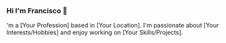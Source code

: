### Hi I'm Francisco 👋

'm a [Your Profession] based in [Your Location]. I'm passionate about [Your Interests/Hobbies] and enjoy working on [Your Skills/Projects].

<!--
**devfporrasnieto04/devfporrasnieto04** is a ✨ _special_ ✨ repository because its `README.md` (this file) appears on your GitHub profile.

Here are some ideas to get you started:

- 🔭 I’m currently working on ...
- 🌱 I’m currently learning ...
- 👯 I’m looking to collaborate on ...
- 🤔 I’m looking for help with ...
- 💬 Ask me about ...
- 📫 How to reach me: ...
- 😄 Pronouns: ...
- ⚡ Fun fact: ...
-->
